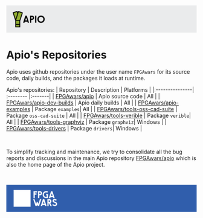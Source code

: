 ![](assets/apio-banner.svg)

# Apio's Repositories

Apio uses github repositories under the user name `FPGAwars` for its source code, daily builds, and the packages it loads at runtime.

Apio's repositories:
| Repository | Description | Platforms |
|:---------------| :-------- |:-------|
| [FPGAwars/apio](https://github.com/FPGAwars/apio) | Apio source code | All |
| [FPGAwars/apio-dev-builds](https://github.com/FPGAwars/apio-dev-builds) | Apio daily builds | All |
| [FPGAwars/apio-examples](https://github.com/FPGAwars/examples) | Package `examples`| All |
| [FPGAwars/tools-oss-cad-suite](https://github.com/FPGAwars/tools-oss-cad-suite) | Package `oss-cad-suite` | All |
| [FPGAwars/tools-verible](https://github.com/FPGAwars/tools-verible) | Package `verible`| All |
| [FPGAwars/tools-graphviz](https://github.com/FPGAwars/tools-graphviz) | Package `graphviz`| Windows |
| [FPGAwars/tools-drivers](https://github.com/FPGAwars/tools-drivers) | Package `drivers`| Windows |

<br>

To simplify tracking and maintenance, we try to consolidate all the bug reports and discussions in the main Apio repository [FPGAwars/apio](https://github.com/FPGAwars/apio) which is also the home page of the Apio project.

<br>

![](assets/fpgawars-banner.svg)
